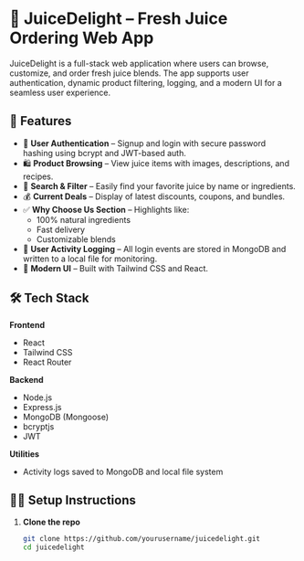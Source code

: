 # 🧃 JuiceDelight – Fresh Juice Ordering Web App

JuiceDelight is a full-stack web application where users can browse, customize, and order fresh juice blends. The app supports user authentication, dynamic product filtering, logging, and a modern UI for a seamless user experience.

## 🚀 Features

- 🔐 **User Authentication** – Signup and login with secure password hashing using bcrypt and JWT-based auth.
- 🛍️ **Product Browsing** – View juice items with images, descriptions, and recipes.
- 🔎 **Search & Filter** – Easily find your favorite juice by name or ingredients.
- 💰 **Current Deals** – Display of latest discounts, coupons, and bundles.
- ✅ **Why Choose Us Section** – Highlights like:
  - 100% natural ingredients  
  - Fast delivery  
  - Customizable blends
- 📜 **User Activity Logging** – All login events are stored in MongoDB and written to a local file for monitoring.
- 🎨 **Modern UI** – Built with Tailwind CSS and React.

## 🛠️ Tech Stack

**Frontend**
- React
- Tailwind CSS
- React Router

**Backend**
- Node.js
- Express.js
- MongoDB (Mongoose)
- bcryptjs
- JWT

**Utilities**
- Activity logs saved to MongoDB and local file system

## 🧑‍💻 Setup Instructions

1. **Clone the repo**
   ```bash
   git clone https://github.com/yourusername/juicedelight.git
   cd juicedelight
